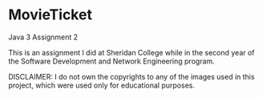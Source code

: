 # MovieTicket
Java 3 Assignment 2

This is an assignment I did at Sheridan College while in the second year of the Software Development and Network Engineering program.

DISCLAIMER:
I do not own the copyrights to any of the images used in this project, which were used only for educational purposes.
